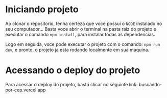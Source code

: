 # Iniciando projeto

Ao clonar o repositorio, tenha certeza que voce possui o `NODE` instalado no seu computador...
Basta voce abrir o terminal na pasta raiz do projeto e executar o comando `npm install`, para instalar todas as dependencias.

Logo em seguida, voce pode executar o projeto com o comando: `npm run dev`, e pronto, o projeto ja esta rodando localmente em sua maquina.

# Acessando o deploy do projeto

Para acessar o deploy do projeto, basta clicar no seguinte link: buscando-por-cep.vercel.app
